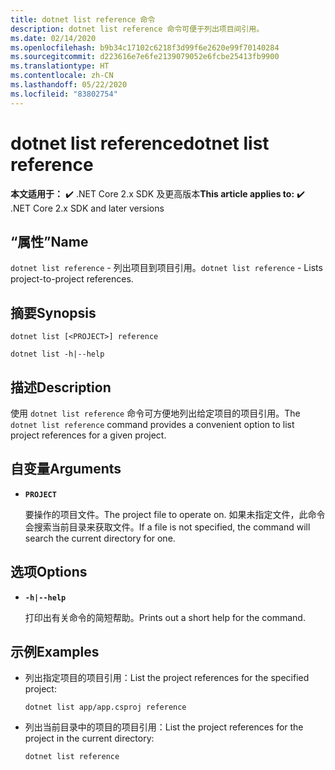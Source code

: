 ```yaml
---
title: dotnet list reference 命令
description: dotnet list reference 命令可便于列出项目间引用。
ms.date: 02/14/2020
ms.openlocfilehash: b9b34c17102c6218f3d99f6e2620e99f70140284
ms.sourcegitcommit: d223616e7e6fe2139079052e6fcbe25413fb9900
ms.translationtype: HT
ms.contentlocale: zh-CN
ms.lasthandoff: 05/22/2020
ms.locfileid: "83802754"
---
```

# <a name="dotnet-list-reference"></a><span data-ttu-id="f1608-103">dotnet list reference</span><span class="sxs-lookup"><span data-stu-id="f1608-103">dotnet list reference</span></span>

<span data-ttu-id="f1608-104">**本文适用于：** ✔️ .NET Core 2.x SDK 及更高版本</span><span class="sxs-lookup"><span data-stu-id="f1608-104">**This article applies to:** ✔️ .NET Core 2.x SDK and later versions</span></span>

## <a name="name"></a><span data-ttu-id="f1608-105">“属性”</span><span class="sxs-lookup"><span data-stu-id="f1608-105">Name</span></span>

<span data-ttu-id="f1608-106">`dotnet list reference` - 列出项目到项目引用。</span><span class="sxs-lookup"><span data-stu-id="f1608-106">`dotnet list reference` - Lists project-to-project references.</span></span>

## <a name="synopsis"></a><span data-ttu-id="f1608-107">摘要</span><span class="sxs-lookup"><span data-stu-id="f1608-107">Synopsis</span></span>

```dotnetcli
dotnet list [<PROJECT>] reference

dotnet list -h|--help
```

## <a name="description"></a><span data-ttu-id="f1608-108">描述</span><span class="sxs-lookup"><span data-stu-id="f1608-108">Description</span></span>

<span data-ttu-id="f1608-109">使用 `dotnet list reference` 命令可方便地列出给定项目的项目引用。</span><span class="sxs-lookup"><span data-stu-id="f1608-109">The `dotnet list reference` command provides a convenient option to list project references for a given project.</span></span>

## <a name="arguments"></a><span data-ttu-id="f1608-110">自变量</span><span class="sxs-lookup"><span data-stu-id="f1608-110">Arguments</span></span>

* **`PROJECT`**

  <span data-ttu-id="f1608-111">要操作的项目文件。</span><span class="sxs-lookup"><span data-stu-id="f1608-111">The project file to operate on.</span></span> <span data-ttu-id="f1608-112">如果未指定文件，此命令会搜索当前目录来获取文件。</span><span class="sxs-lookup"><span data-stu-id="f1608-112">If a file is not specified, the command will search the current directory for one.</span></span>

## <a name="options"></a><span data-ttu-id="f1608-113">选项</span><span class="sxs-lookup"><span data-stu-id="f1608-113">Options</span></span>

* **`-h|--help`**

  <span data-ttu-id="f1608-114">打印出有关命令的简短帮助。</span><span class="sxs-lookup"><span data-stu-id="f1608-114">Prints out a short help for the command.</span></span>

## <a name="examples"></a><span data-ttu-id="f1608-115">示例</span><span class="sxs-lookup"><span data-stu-id="f1608-115">Examples</span></span>

* <span data-ttu-id="f1608-116">列出指定项目的项目引用：</span><span class="sxs-lookup"><span data-stu-id="f1608-116">List the project references for the specified project:</span></span>

  ```dotnetcli
  dotnet list app/app.csproj reference
  ```

* <span data-ttu-id="f1608-117">列出当前目录中的项目的项目引用：</span><span class="sxs-lookup"><span data-stu-id="f1608-117">List the project references for the project in the current directory:</span></span>

  ```dotnetcli
  dotnet list reference
  ```
